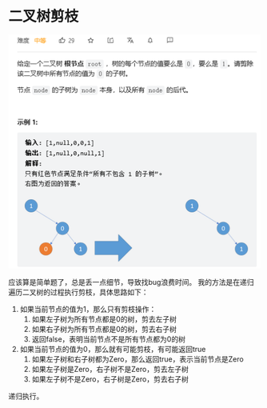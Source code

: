 # 二叉树剪枝

![pruneTree](../../img/pruneTree.jpg)

应该算是简单题了，总是丢一点细节，导致找bug浪费时间。
我的方法是在递归遍历二叉树的过程执行剪枝，具体思路如下：
1. 如果当前节点的值为1，那么只有剪枝操作：
   1. 如果左子树为所有节点都是0的树，剪去左子树
   2. 如果右子树为所有节点都是0的树，剪去右子树
   3. 返回false，表明当前节点不是所有节点都为0的树
2. 如果当前节点的值为0，那么就有可能剪枝，有可能返回true
   1. 如果左子树和右子树都为Zero，那么返回true，表示当前节点是Zero
   2. 如果左子树是Zero，右子树不是Zero，剪去左子树
   3. 如果左子树不是Zero，右子树是Zero，剪去右子树

递归执行。